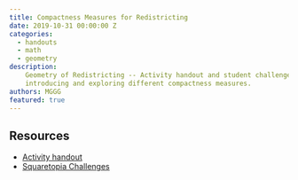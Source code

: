```yaml
---
title: Compactness Measures for Redistricting
date: 2019-10-31 00:00:00 Z
categories:
  - handouts
  - math
  - geometry
description:
    Geometry of Redistricting -- Activity handout and student challenges
    introducing and exploring different compactness measures.
authors: MGGG
featured: true
---
```


## Resources
* [Activity handout]({{site.baseurl}}/uploads/squaretopia/CompactnessMeasuresForRedistricting.pdf)
* [Squaretopia Challenges]({{site.baseurl}}/uploads/squaretopia/Squaretopia.pdf)